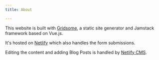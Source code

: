 ```yaml
---
title: About

---
```

This website is built with [Gridsome](https://gridsome.org/), a static site generator and Jamstack framework based on Vue.js.

It's hosted on [Netlify](https://www.netlify.com/) which also handles the form submissions.

Editing the content and adding Blog Posts is handled by [Netlify CMS](https://www.netlifycms.org/).